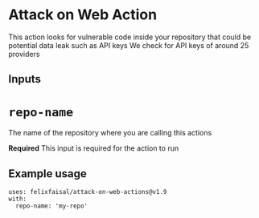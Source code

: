 # Attack on Web Action

This action looks for vulnerable code inside your repository that could be potential data leak such as API keys 
We check for API keys of around 25 providers 

## Inputs

# `repo-name`
The name of the repository where you are calling this actions 

**Required** This input is required for the action to run

## Example usage

```
uses: felixfaisal/attack-on-web-actions@v1.9
with:
  repo-name: 'my-repo'
```
